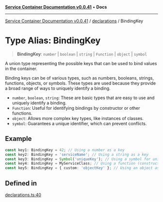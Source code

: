 [**Service Container Documentation v0.0.41**](../../README.md) • **Docs**

***

[Service Container Documentation v0.0.41](../../modules.md) / [declarations](../README.md) / BindingKey

# Type Alias: BindingKey

> **BindingKey**: `number` \| `boolean` \| `string` \| `Function` \| `object` \| `symbol`

A union type representing the possible keys that can be used to bind values in the container.

Binding keys can be of various types, such as numbers, booleans, strings, functions, objects, or symbols.
These types are used because they provide a broad range of ways to uniquely identify a binding.

- `number`, `boolean`, `string`: These are basic types that are easy to use and uniquely identify a binding.
- `Function`: Useful for identifying bindings by constructor or other functions.
- `object`: Allows more complex key types, like instances of classes.
- `symbol`: Guarantees a unique identifier, which can prevent conflicts.

## Example

```typescript
const key1: BindingKey = 42; // Using a number as a key
const key2: BindingKey = 'serviceName'; // Using a string as a key
const key3: BindingKey = Symbol('uniqueKey'); // Using a symbol for uniqueness
const key4: BindingKey = MyServiceClass; // Using a function (constructor) as a key
const key5: BindingKey = { custom: 'objectKey' }; // Using an object as a key
```

## Defined in

[declarations.ts:40](https://github.com/stonemjs/service-container/blob/7783da28757f6e31cf32b1e1a6dcef833c613a29/src/declarations.ts#L40)
